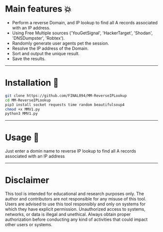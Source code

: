 # Main features :boom: 
-  Perform a reverse Domain, and IP lookup to find all A records associated with an IP address.
-  Using Free Multiple sources ('YouGetSignal', 'HackerTarget', 'Shodan', 'DNSDumpster', 'Robtex').
-  Randomly generate user agents pet the session.
-  Resolve the IP address of the Domain.
-  Sort and output the unique result.
-  Save the results.
-------------------------------------

# Installation :hammer:

```bash
git clone https://github.com/FINAL094/MM-ReverseIPLookup
cd MM-ReverseIPLookup
pip3 install socket requests time random beautifulsoup4
chmod +x MMV1.py
python3 MMV1.py
```
-------------------------------------

# Usage :wrench:
Just enter a domin name to reverse IP lookup to find all A records associated with an IP address

-------------------------------------
# Disclaimer

This tool is intended for educational and research purposes only. The author and contributors are not responsible for any misuse of this tool. Users are advised to use this tool responsibly and only on systems for which they have explicit permission. Unauthorized access to systems, networks, or data is illegal and unethical. Always obtain proper authorization before conducting any kind of activities that could impact other users or systems.
